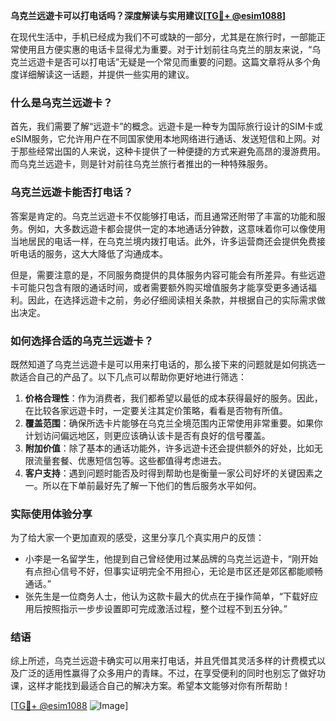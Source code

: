**乌克兰远遊卡可以打电话吗？深度解读与实用建议[[TG💪+ @esim1088](https://t.me/s/esim1088)]**

在现代生活中，手机已经成为我们不可或缺的一部分，尤其是在旅行时，一部能正常使用且方便实惠的电话卡显得尤为重要。对于计划前往乌克兰的朋友来说，“乌克兰远遊卡是否可以打电话”无疑是一个常见而重要的问题。这篇文章将从多个角度详细解读这一话题，并提供一些实用的建议。

### 什么是乌克兰远遊卡？

首先，我们需要了解“远遊卡”的概念。远遊卡是一种专为国际旅行设计的SIM卡或eSIM服务，它允许用户在不同国家使用本地网络进行通话、发送短信和上网。对于那些经常出国的人来说，这种卡提供了一种便捷的方式来避免高昂的漫游费用。而乌克兰远遊卡，则是针对前往乌克兰旅行者推出的一种特殊服务。

### 乌克兰远遊卡能否打电话？

答案是肯定的。乌克兰远遊卡不仅能够打电话，而且通常还附带了丰富的功能和服务。例如，大多数远遊卡都会提供一定的本地通话分钟数，这意味着你可以像使用当地居民的电话一样，在乌克兰境内拨打电话。此外，许多运营商还会提供免费接听电话的服务，这大大降低了沟通成本。

但是，需要注意的是，不同服务商提供的具体服务内容可能会有所差异。有些远遊卡可能只包含有限的通话时间，或者需要额外购买增值服务才能享受更多通话福利。因此，在选择远遊卡之前，务必仔细阅读相关条款，并根据自己的实际需求做出决定。

### 如何选择合适的乌克兰远遊卡？

既然知道了乌克兰远遊卡是可以用来打电话的，那么接下来的问题就是如何挑选一款适合自己的产品了。以下几点可以帮助你更好地进行筛选：

1. **价格合理性**：作为消费者，我们都希望以最低的成本获得最好的服务。因此，在比较各家远遊卡时，一定要关注其定价策略，看看是否物有所值。
2. **覆盖范围**：确保所选卡片能够在乌克兰全境范围内正常使用非常重要。如果你计划访问偏远地区，则更应该确认该卡是否有良好的信号覆盖。
3. **附加价值**：除了基本的通话功能外，许多远遊卡还会提供额外的好处，比如无限流量套餐、优惠短信包等。这些都值得考虑进去。
4. **客户支持**：遇到问题时能否及时得到帮助也是衡量一家公司好坏的关键因素之一。所以在下单前最好先了解一下他们的售后服务水平如何。

### 实际使用体验分享

为了给大家一个更加直观的感受，这里分享几个真实用户的反馈：
- 小李是一名留学生，他提到自己曾经使用过某品牌的乌克兰远遊卡，“刚开始有点担心信号不好，但事实证明完全不用担心，无论是市区还是郊区都能顺畅通话。”
- 张先生是一位商务人士，他认为这款卡最大的优点在于操作简单，“下载好应用后按照指示一步步设置即可完成激活过程，整个过程不到五分钟。”

### 结语

综上所述，乌克兰远遊卡确实可以用来打电话，并且凭借其灵活多样的计费模式以及广泛的适用性赢得了众多用户的青睐。不过，在享受便利的同时也别忘了做好功课，这样才能找到最适合自己的解决方案。希望本文能够对你有所帮助！

[[TG💪+ @esim1088](https://t.me/s/esim1088) ![Image](https://i.postimg.cc/4NQfJmqS/Snipaste-2025-05-13-00-14-12.png)]